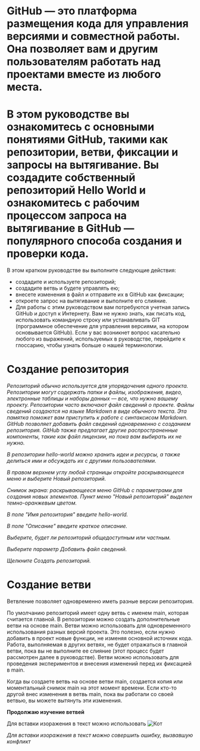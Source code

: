 # GitHub — это платформа размещения кода для управления версиями и совместной работы. Она позволяет вам и другим пользователям работать над проектами вместе из любого места.

# В этом руководстве вы ознакомитесь с основными понятиями GitHub, такими как репозитории, ветви, фиксации и запросы на вытягивание. Вы создадите собственный репозиторий Hello World и ознакомитесь с рабочим процессом запроса на вытягивание в GitHub — популярного способа создания и проверки кода.

 В этом кратком руководстве вы выполните следующие действия:

* создадите и используете репозиторий;
* создадите ветвь и будете управлять ею;
* внесете изменения в файл и отправите их в GitHub как фиксации;
* откроете запрос на вытягивание и выполните его слияние.
* Для работы с этим руководством вам потребуются учетная запись GitHub и доступ к Интернету. Вам не нужно знать, как писать код, использовать командную строку или устанавливать GIT (программное обеспечение для управления версиями, на котором основывается GitHub). Если у вас возникнет вопрос касательно любого из выражений, используемых в руководстве, перейдите к глоссарию, чтобы узнать больше о нашей терминологии.

# Cоздание репозитория
*Репозиторий обычно используется для упорядочения одного проекта. Репозитории могут содержать папки и файлы, изображения, видео, электронные таблицы и наборы данных — все, что нужно вашему проекту. Репозитории часто включают файл сведений о проекте. Файлы сведений создаются на языке Markdown в виде обычного текста. Эта памятка поможет вам приступить к работе с синтаксисом Markdown. GitHub позволяет добавить файл сведений одновременно с созданием репозитория. GitHub также предлагает другие распространенные компоненты, такие как файл лицензии, но пока вам выбирать их не нужно.*

*В репозитории hello-world можно хранить идеи и ресурсы, а также делиться ими и обсуждать их с другими пользователями.*

*В правом верхнем углу любой страницы откройте раскрывающееся меню  и выберите Новый репозиторий.*

*Снимок экрана: раскрывающееся меню GitHub с параметрами для создания новых элементов. Пункт меню "Новый репозиторий" выделен темно-оранжевым цветом.*

*В поле "Имя репозитория" введите hello-world.*

*В поле "Описание" введите краткое описание.*

*Выберите, будет ли репозиторий общедоступным или частным.*

*Выберите параметр Добавить файл сведений.*

*Щелкните Создать репозиторий.*

# Создание ветви
Ветвление позволяет одновременно иметь разные версии репозитория.

По умолчанию репозиторий имеет одну ветвь с именем main, которая считается главной. В репозитории можно создать дополнительные ветви на основе main. Ветви можно использовать для одновременного использования разных версий проекта. Это полезно, если нужно добавить в проект новые функции, не изменяя основной источник кода. Работа, выполняемая в других ветвях, не будет отражаться в главной ветви, пока вы не выполните ее слияние (этот процесс будет рассмотрен далее в руководстве). Ветви можно использовать для проведения экспериментов и внесения изменений перед их фиксацией в main.

Когда вы создаете ветвь на основе ветви main, создается копия или моментальный снимок main на этот момент времени. Если кто-то другой внес изменения в ветвь main, пока вы работали со своей ветвью, вы можете вытянуть эти изменения.

**Продолжаю изучение ветвей**

Для вставки изоражения в текст можно использовать ![Кот](71cf5a68d51acab5f06c69c96b81c8a4.jpeg) 

*Для вставки изоражения в текст можно совершить ошибку, вызвавшую конфликт*
